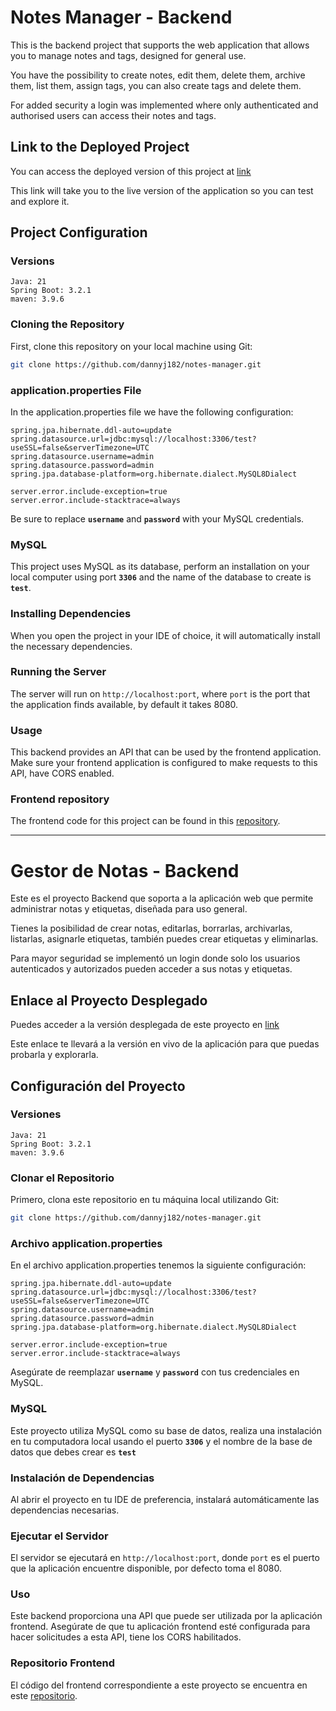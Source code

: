 # Notes Manager - Backend

This is the backend project that supports the web application that allows you to manage notes and tags, designed for general use.

You have the possibility to create notes, edit them, delete them, archive them, list them, assign tags, you can also create tags and delete them.

For added security a login was implemented where only authenticated and authorised users can access their notes and tags.

## Link to the Deployed Project

You can access the deployed version of this project at [link](https://notes-manager.up.railway.app)

This link will take you to the live version of the application so you can test and explore it.

## Project Configuration

### Versions

```
Java: 21
Spring Boot: 3.2.1
maven: 3.9.6
```

### Cloning the Repository

First, clone this repository on your local machine using Git:

```bash
git clone https://github.com/dannyj182/notes-manager.git
```

### application.properties File

In the application.properties file we have the following configuration:

```
spring.jpa.hibernate.ddl-auto=update
spring.datasource.url=jdbc:mysql://localhost:3306/test?useSSL=false&serverTimezone=UTC
spring.datasource.username=admin
spring.datasource.password=admin
spring.jpa.database-platform=org.hibernate.dialect.MySQL8Dialect

server.error.include-exception=true
server.error.include-stacktrace=always
```

Be sure to replace **`username`** and **`password`** with your MySQL credentials.

### MySQL

This project uses MySQL as its database, perform an installation on your local computer using port **`3306`** and the name of the database to create is **`test`**.

### Installing Dependencies

When you open the project in your IDE of choice, it will automatically install the necessary dependencies.

### Running the Server

The server will run on `http://localhost:port`, where `port` is the port that the application finds available, by default it takes 8080.

### Usage

This backend provides an API that can be used by the frontend application. Make sure your frontend application is configured to make requests to this API, have CORS enabled.

### Frontend repository

The frontend code for this project can be found in this [repository](https://github.com/dannyj182/notes-manager-frontend.git).

---

# Gestor de Notas - Backend

Este es el proyecto Backend que soporta a la aplicación web que permite administrar notas y etiquetas, diseñada para uso general.

Tienes la posibilidad de crear notas, editarlas, borrarlas, archivarlas, listarlas, asignarle etiquetas, también puedes crear etiquetas y eliminarlas.

Para mayor seguridad se implementó un login donde solo los usuarios autenticados y autorizados pueden acceder a sus notas y etiquetas.

## Enlace al Proyecto Desplegado

Puedes acceder a la versión desplegada de este proyecto en [link](https://notes-manager.up.railway.app)

Este enlace te llevará a la versión en vivo de la aplicación para que puedas probarla y explorarla.

## Configuración del Proyecto

### Versiones

```
Java: 21
Spring Boot: 3.2.1
maven: 3.9.6
```

### Clonar el Repositorio

Primero, clona este repositorio en tu máquina local utilizando Git:

```bash
git clone https://github.com/dannyj182/notes-manager.git
```

### Archivo application.properties

En el archivo application.properties tenemos la siguiente configuración:

```
spring.jpa.hibernate.ddl-auto=update
spring.datasource.url=jdbc:mysql://localhost:3306/test?useSSL=false&serverTimezone=UTC
spring.datasource.username=admin
spring.datasource.password=admin
spring.jpa.database-platform=org.hibernate.dialect.MySQL8Dialect

server.error.include-exception=true
server.error.include-stacktrace=always
```

Asegúrate de reemplazar **`username`** y **`password`** con tus credenciales en MySQL.

### MySQL

Este proyecto utiliza MySQL como su base de datos, realiza una instalación en tu computadora local usando el puerto **`3306`** y el nombre de la base de datos que debes crear es **`test`**

### Instalación de Dependencias

Al abrir el proyecto en tu IDE de preferencia, instalará automáticamente las dependencias necesarias.

### Ejecutar el Servidor

El servidor se ejecutará en `http://localhost:port`, donde `port` es el puerto que la aplicación encuentre disponible, por defecto toma el 8080.

### Uso

Este backend proporciona una API que puede ser utilizada por la aplicación frontend. Asegúrate de que tu aplicación frontend esté configurada para hacer solicitudes a esta API, tiene los CORS habilitados.

### Repositorio Frontend

El código del frontend correspondiente a este proyecto se encuentra en este [repositorio](https://github.com/dannyj182/notes-manager-frontend.git).